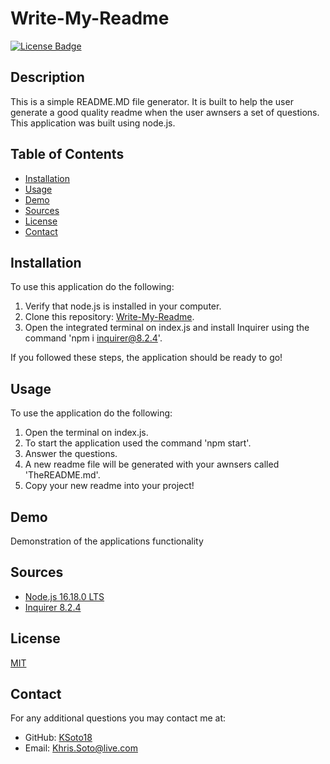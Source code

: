 # Write-My-Readme

[![License Badge](https://img.shields.io/badge/license-MIT-success?style=for-the-badge&color=blue)](https://choosealicense.com/licenses/mit/)

## Description

 This is a simple README.MD file generator. It is built to help the user generate a good quality readme when the user awnsers a set of questions. This application was built using node.js.


## Table of Contents
* [Installation](#installation)
* [Usage](#usage)
* [Demo](#demo)
* [Sources](#sources)
* [License](#license)
* [Contact](#contact)


## Installation

To use this application do the following:
 1. Verify that node.js is installed in your computer.
 2. Clone this repository: [Write-My-Readme](https://github.com/KSoto18/Write-My-Readme).
 3. Open the integrated terminal on index.js and install Inquirer using the command 'npm i inquirer@8.2.4'.

If you followed these steps, the application should be ready to go!


## Usage

To use the application do the following:
 1. Open the terminal on index.js.
 2. To start the application used the command 'npm start'.
 3. Answer the questions.
 4. A new readme file will be generated with your awnsers called 'TheREADME.md'.
 5. Copy your new readme into your project!


 ## Demo

 Demonstration of the applications functionality



 ## Sources
  
  - [Node.js 16.18.0 LTS](https://nodejs.org/en/)
  - [Inquirer 8.2.4](https://www.npmjs.com/package/inquirer/v/8.2.4)


 ## License
 [MIT](https://choosealicense.com/licenses/mit/)


 ## Contact
 For any additional questions you may contact me at: 
 - GitHub: [KSoto18](https://github.com/KSoto18)
 - Email: [Khris.Soto@live.com](mailto:Khris.Soto@live.com)
